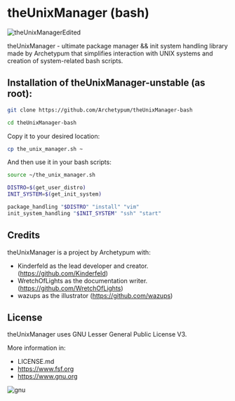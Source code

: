 # theUnixManager (bash)
![theUnixManagerEdited](https://github.com/user-attachments/assets/6c0b3fbc-1d09-4d35-9dde-33b22a468c45)

theUnixManager - ultimate package manager && init system handling library made by Archetypum
that simplifies interaction with UNIX systems and creation of system-related bash scripts. 

 ## Installation of theUnixManager-unstable (as root):

```bash
git clone https://github.com/Archetypum/theUnixManager-bash
```

```bash
cd theUnixManager-bash
```

Copy it to your desired location:

```bash
cp the_unix_manager.sh ~
```

And then use it in your bash scripts:

```bash
source ~/the_unix_manager.sh

DISTRO=$(get_user_distro)
INIT_SYSTEM=$(get_init_system)

package_handling "$DISTRO" "install" "vim"
init_system_handling "$INIT_SYSTEM" "ssh" "start"
```

## Credits

theUnixManager is a project by Archetypum with:
 - Kinderfeld as the lead developer and creator.
 (https://github.com/Kinderfeld)
 - WretchOfLights as the documentation writer.
 (https://github.com/WretchOfLights)
 - wazups as the illustrator
 (https://github.com/wazups)

## License

theUnixManager uses GNU Lesser General Public License V3. 

More information in:

- LICENSE.md
- https://www.fsf.org
- https://www.gnu.org

![gnu](https://github.com/user-attachments/assets/66935a97-374f-4dbc-9f1c-428070fda139)
